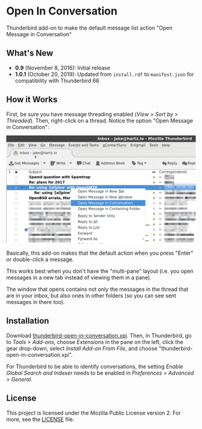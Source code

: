# Open In Conversation

Thunderbird add-on to make the default message list action "Open Message in Conversation"

## What's New

- **0.9** (November 8, 2016): Initial release
- **1.0.1** (October 20, 2019): Updated from `install.rdf` to `manifest.json` for compatibility with Thunderbird 68

## How it Works

First, be sure you have message threading enabled (*View* > *Sort by* > *Threaded*). Then, right-click on a thread. Notice the option "Open Message in Conversation":

<img src="docs/context-menu-open-in-conversation.png" width="600">

Basically, this add-on makes that the default action when you press "Enter" or double-click a message.

This works best when you don't have the "multi-pane" layout (i.e. you open messages in a new tab instead of viewing them in a pane).

The window that opens contains not only the messages in the thread that are in your inbox, but also ones in other folders (so you can see sent messages in there too).

## Installation

Download [thunderbird-open-in-conversation.xpi](https://github.com/jhartz/thunderbird-open-in-conversation/raw/master/thunderbird-open-in-conversation.xpi). Then, in Thunderbird, go to *Tools* > *Add-ons*, choose *Extensions* in the pane on the left, click the gear drop-down, select *Install Add-on From File*, and choose "thunderbird-open-in-conversation.xpi".

For Thunderbird to be able to identify conversations, the setting *Enable Global Search and Indexer* needs to be enabled in *Preferences* > *Advanced* > *General*.

## License

This project is licensed under the Mozilla Public License version 2. For more, see the [LICENSE](LICENSE) file.
